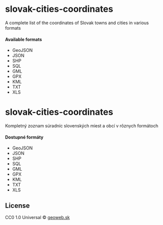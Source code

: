 # slovak-cities-coordinates
A complete list of the coordinates of Slovak towns and cities in various formats

#### Available formats

- GeoJSON
- JSON
- SHP
- SQL
- GML
- GPX
- KML
- TXT
- XLS


# slovak-cities-coordinates
Kompletný zoznam súradníc slovenských miest a obcí v rôznych formátoch

#### Dostupné formáty

- GeoJSON
- JSON
- SHP
- SQL
- GML
- GPX
- KML
- TXT
- XLS


## License

CC0 1.0 Universal © [geoweb.sk](http://www.geoweb.sk)
